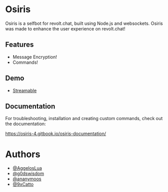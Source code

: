 # Osiris

Osiris is a selfbot for revolt.chat, built using Node.js and websockets.
Osiris was made to enhance the user experience on revolt.chat!

## Features

- Message Encryption!
- Commands!

## Demo

- [Streamable](https://streamable.com/h2s5ty)

## Documentation

For troubleshooting, installation and creating custom commands, check out the documentation:

https://osiris-4.gitbook.io/osiris-documentation/

# Authors

- [@AggelosLua](https://github.com/AggelosLua)
- [@g0dswisdom](https://github.com/g0dswisdom)
- [@ananymoos](https://github.com/ananymoos1)
- [@9xCatto](https://github.com/9xCatto)

